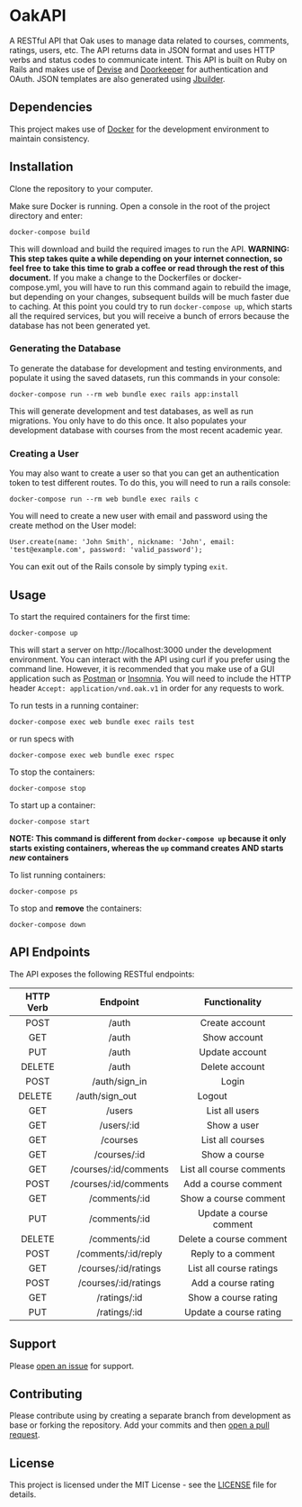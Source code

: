 # OakAPI

A RESTful API that Oak uses to manage data related to courses, comments, ratings, users, etc. The API returns data in JSON format and uses HTTP verbs and status codes to communicate intent. This API is built on Ruby on Rails and makes use of [Devise](https://github.com/plataformatec/devise) and [Doorkeeper](https://github.com/doorkeeper-gem/doorkeeper) for authentication and OAuth. JSON templates are also generated using [Jbuilder](https://github.com/rails/jbuilder).

## Dependencies

This project makes use of [Docker](https://www.docker.com/community-edition) for the development environment to maintain consistency. 

## Installation

Clone the repository to your computer.

Make sure Docker is running. Open a console in the root of the project directory and enter:

```
docker-compose build
```

This will download and build the required images to run the API. **WARNING: This step takes quite a while depending on your internet connection, so feel free to take this time to grab a coffee or read through the rest of this document.** If you make a change to the Dockerfiles or docker-compose.yml, you will have to run this command again to rebuild the image, but depending on your changes, subsequent builds will be much faster due to caching. At this point you could try to run `docker-compose up`, which starts all the required services, but you will receive a bunch of errors because the database has not been generated yet.

### Generating the Database

To generate the database for development and testing environments, and populate it using the saved datasets, run this commands in your console:

```
docker-compose run --rm web bundle exec rails app:install
```

This will generate development and test databases, as well as run migrations. You only have to do this once. It also populates your development database with courses from the most recent academic year.

### Creating a User

You may also want to create a user so that you can get an authentication token to test different routes. To do this, you will need to run a rails console:

```
docker-compose run --rm web bundle exec rails c
```

You will need to create a new user with email and password using the create method on the User model:

```
User.create(name: 'John Smith', nickname: 'John', email: 'test@example.com', password: 'valid_password');
```

You can exit out of the Rails console by simply typing `exit`.

## Usage

To start the required containers for the first time:

```
docker-compose up
```

This will start a server on http://localhost:3000 under the development environment. You can interact with the API using curl if you prefer using the command line. However, it is recommended that you make use of a GUI application such as [Postman](https://www.getpostman.com/) or [Insomnia](https://insomnia.rest/). You will need to include the HTTP header `Accept: application/vnd.oak.v1` in order for any requests to work.

To run tests in a running container:

```
docker-compose exec web bundle exec rails test
```

or run specs with

```
docker-compose exec web bundle exec rspec
```

To stop the containers:

```
docker-compose stop
```

To start up a container:

```
docker-compose start
```

**NOTE: This command is different from `docker-compose up` because it only starts existing containers, whereas the `up` command creates AND starts _new_ containers**

To list running containers:

```
docker-compose ps
```

To stop and **remove** the containers:

```
docker-compose down
```

## API Endpoints

The API exposes the following RESTful endpoints:

| HTTP Verb | Endpoint                  | Functionality            |
|:---------:|:-------------------------:|:------------------------:|
| POST      | /auth                     | Create account           |
| GET       | /auth                     | Show account             |
| PUT       | /auth                     | Update account           |
| DELETE    | /auth                     | Delete account           |
| POST      | /auth/sign_in             | Login                    |
| DELETE    | /auth/sign_out            | Logout                   |
| GET       | /users                    | List all users           |
| GET       | /users/:id                | Show a user              |
| GET       | /courses                  | List all courses         |
| GET       | /courses/:id              | Show a course            |
| GET       | /courses/:id/comments     | List all course comments |
| POST      | /courses/:id/comments     | Add a course comment     |
| GET       | /comments/:id             | Show a course comment    |
| PUT       | /comments/:id             | Update a course comment  |
| DELETE    | /comments/:id             | Delete a course comment  |
| POST      | /comments/:id/reply       | Reply to a comment       |
| GET       | /courses/:id/ratings      | List all course ratings  |
| POST      | /courses/:id/ratings      | Add a course rating      |
| GET       | /ratings/:id              | Show a course rating     |
| PUT       | /ratings/:id              | Update a course rating   |

## Support

Please [open an issue](https://github.com/uoftweb/OakAPI/issues) for support.

## Contributing

Please contribute using by creating a separate branch from development as base or forking the repository. Add your commits and then [open a pull request](https://github.com/uoftweb/OakAPI/pulls).

## License

This project is licensed under the MIT License - see the [LICENSE](https://github.com/uoftweb/OakAPI/blob/master/LICENSE) file for details.

